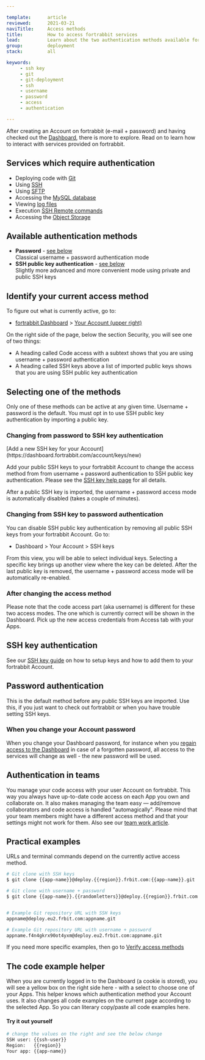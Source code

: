 ```yaml
---

template:      article
reviewed:      2021-03-21
naviTitle:     Access methods
title:         How to access fortrabbit services
lead:          Learn about the two authentication methods available for fortrabbit services.
group:         deployment
stack:         all

keywords:
     - ssh key
     - git
     - git-deployment
     - ssh
     - username
     - password
     - access
     - authentication

---
```


After creating an Account on fortrabbit (e-mail + password) and having checked out the [Dashboard](/dashboard), there is more to explore. Read on to learn how to interact with services provided on fortrabbit.

## Services which require authentication

* Deploying code with [Git](/git-deployment#toc-usage)
* Using [SSH](/ssh-uni)
* Using [SFTP](/sftp-uni)
* Accessing the [MySQL database](/mysql#toc-remote-mysql-access)
* Viewing [log files](/logging-uni)
* Execution [SSH Remote commands](/remote-ssh-execution-pro#toc-usage)
* Accessing the [Object Storage](/object-storage#toc-accessing-the-object-storage)

## Available authentication methods

* **Password**  - [see below](#toc-password-authentication)  
  Classical username + password authentication mode
* **SSH public key authentication** - [see below](#toc-ssh-key-authentication)  
  Slightly more advanced and more convenient mode using private and public SSH keys

## Identify your current access method

To figure out what is currently active, go to: 

+ [fortrabbit Dashboard](/dashboard) > [Your Account (upper right)](https://dashboard.fortrabbit.com/account)

On the right side of the page, below the section Security, you will see one of two things:

* A heading called Code access with a subtext shows that you are using username + password authentication
* A heading called SSH keys above a list of imported public keys shows that you are using SSH public key authentication


## Selecting one of the methods

Only one of these methods can be active at any given time. Username + password is the default. You must opt in to use SSH public key authentication by importing a public key.


### Changing from password to SSH key authentication

<div markdown="1" data-user="known">
[Add a new SSH key for your Account](https://dashboard.fortrabbit.com/account/keys/new)
</div>

Add your public SSH keys to your fortrabbit Account to change the access method from from username + password authentication to SSH public key authentication. Please see the [SSH key help page](/ssh-keys) for all details.

After a public SSH key is imported, the username + password access mode is automatically disabled (takes a couple of minutes).


### Changing from SSH key to password authentication

You can disable SSH public key authentication by removing all public SSH keys from your fortrabbit Account. Go to: 

* Dashboard > Your Account > SSH keys

From this view, you will be able to select individual keys. Selecting a specific key brings up another view where the key can be deleted. After the last public key is removed, the username + password access mode will be automatically re-enabled.


### After changing the access method

Please note that the code access part (aka username) is different for these two access modes. The one which is currently correct will be shown in the Dashboard. Pick up the new access credentials from Access tab with your Apps.


## SSH key authentication

See our [SSH key guide](ssh-keys) on how to setup keys and how to add them to your fortrabbit Account.


## Password authentication

This is the default method before any public SSH keys are imported. Use this, if you just want to check out fortrabbit or when you have trouble setting SSH keys.


### When you change your Account password

When you change your Dashboard password, for instance when you [regain access to the Dashboard](/dashboard#toc-regaining-access) in case of a forgotten password, all access to the services will change as well - the new password will be used.


## Authentication in teams

You manage your code access with your user Account on fortrabbit. This way you always have up-to-date code access on each App you own and collaborate on. It also makes managing the team easy — add/remove collaborators and code access is handled "automagically". Please mind that your team members might have a different access method and that your settings might not work for them. Also see our [team work article](/collaboration).


## Practical examples

URLs and terminal commands depend on the currently active access method.

```bash
# Git clone with SSH keys
$ git clone {{app-name}}@deploy.{{region}}.frbit.com:{{app-name}}.git

# Git clone with username + password
$ git clone {{app-name}}.{{randomletters}}@deploy.{{region}}.frbit.com:{{app-name}}.git


# Example Git repository URL with SSH keys
appname@deploy.eu2.frbit.com:appname.git

# Example Git repository URL with username + password
appname.f4n4gkrx90ot4yxm@deploy.eu2.frbit.com:appname.git
```

If you need more specific examples, then go to [Verify access methods](/verify-access-methods)

## The code example helper

When you are currently logged in to the Dashboard (a cookie is stored), you will see a yellow box on the right side here - with a select to choose one of your Apps. This helper knows which authentication method your Account uses. It also changes all code examples on the current page according to the selected App. So you can literary copy/paste all code examples here.


#### Try it out yourself

```bash
# change the values on the right and see the below change
SSH user: {{ssh-user}}
Region:   {{region}}
Your app: {{app-name}}
```
